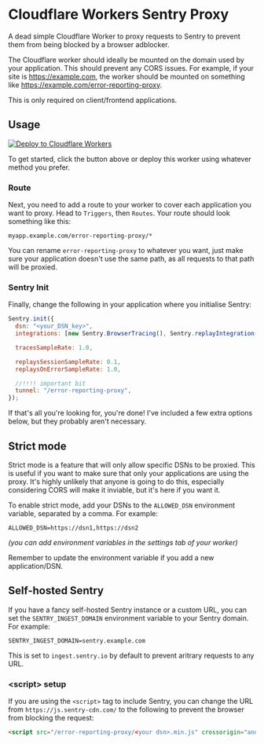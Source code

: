 # Cloudflare Workers Sentry Proxy

A dead simple Cloudflare Worker to proxy requests to Sentry to prevent them from being blocked by a browser adblocker.

The Cloudflare worker should ideally be mounted on the domain used by your application. This should prevent any CORS issues. For example, if your site is https://example.com, the worker should be mounted on something like https://example.com/error-reporting-proxy.

This is only required on client/frontend applications.

## Usage

[![Deploy to Cloudflare Workers](https://deploy.workers.cloudflare.com/button)](https://deploy.workers.cloudflare.com/?url=https://github.com/Ben754444/sentry-proxy-worker)

To get started, click the button above or deploy this worker using whatever method you prefer. 

### Route

Next, you need to add a route to your worker to cover each application you want to proxy. Head to `Triggers`, then `Routes`. Your route should look something like this:

`myapp.example.com/error-reporting-proxy/*`

You can rename `error-reporting-proxy` to whatever you want, just make sure your application doesn't use the same path, as all requests to that path will be proxied.

### Sentry Init

Finally, change the following in your application where you initialise Sentry:

```javascript
Sentry.init({
  dsn: "<your_DSN_key>",
  integrations: [new Sentry.BrowserTracing(), Sentry.replayIntegration()],

  tracesSampleRate: 1.0,

  replaysSessionSampleRate: 0.1,
  replaysOnErrorSampleRate: 1.0,

  //!!!! important bit
  tunnel: "/error-reporting-proxy",
});
```

If that's all you're looking for, you're done! I've included a few extra options below, but they probably aren't necessary.

## Strict mode

Strict mode is a feature that will only allow specific DSNs to be proxied. This is useful if you want to make sure that only your applications are using the proxy. It's highly unlikely that anyone is going to do this, especially considering CORS will make it inviable, but it's here if you want it.

To enable strict mode, add your DSNs to the `ALLOWED_DSN` environment variable, separated by a comma. For example:

```
ALLOWED_DSN=https://dsn1,https://dsn2
```

*(you can add environment variables in the settings tab of your worker)*

Remember to update the environment variable if you add a new application/DSN.

## Self-hosted Sentry

If you have a fancy self-hosted Sentry instance or a custom URL, you can set the `SENTRY_INGEST_DOMAIN` environment variable to your Sentry domain. For example:

```
SENTRY_INGEST_DOMAIN=sentry.example.com
```

This is set to `ingest.sentry.io` by default to prevent aritrary requests to any URL.


### \<script> setup

If you are using the `<script>` tag to include Sentry, you can change the URL from `https://js.sentry-cdn.com/` to the following to prevent the browser from blocking the request:

```html
<script src="/error-reporting-proxy/<your dsn>.min.js" crossorigin="anonymous"></script>
```